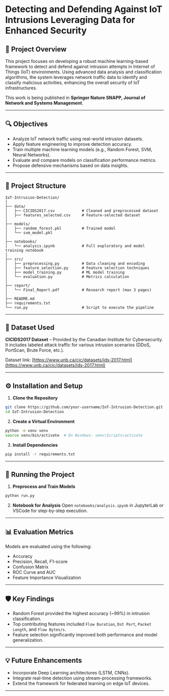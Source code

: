 # Detecting and Defending Against IoT Intrusions Leveraging Data for Enhanced Security

## 📌 Project Overview

This project focuses on developing a robust machine learning-based framework to detect and defend against intrusion attempts in Internet of Things (IoT) environments. Using advanced data analysis and classification algorithms, the system leverages network traffic data to identify and classify malicious activities, enhancing the overall security of IoT infrastructures.

This work is being published in **Springer Nature SNAPP, Journal of Network and Systems Management**.

---

## 🔍 Objectives

- Analyze IoT network traffic using real-world intrusion datasets.
- Apply feature engineering to improve detection accuracy.
- Train multiple machine learning models (e.g., Random Forest, SVM, Neural Networks).
- Evaluate and compare models on classification performance metrics.
- Propose defensive mechanisms based on data insights.

---

## 📁 Project Structure

```
IoT-Intrusion-Detection/
│
├── data/
│   ├── CICIDS2017.csv            # Cleaned and preprocessed dataset
│   ├── features_selected.csv     # Feature-selected dataset
│
├── models/
│   ├── random_forest.pkl         # Trained model
│   └── svm_model.pkl
│
├── notebooks/
│   └── analysis.ipynb            # Full exploratory and model training notebook
│
├── src/
│   ├── preprocessing.py          # Data cleaning and encoding
│   ├── feature_selection.py      # Feature selection techniques
│   ├── model_training.py         # ML model training
│   └── evaluation.py             # Metrics calculation
│
├── report/
│   └── Final_Report.pdf          # Research report (max 3 pages)
│
├── README.md
├── requirements.txt
└── run.py                        # Script to execute the pipeline
```

---

## 🧪 Dataset Used

**CICIDS2017 Dataset** – Provided by the Canadian Institute for Cybersecurity.  
It includes labeled attack traffic for various intrusion scenarios (DDoS, PortScan, Brute Force, etc.).

Dataset link: [https://www.unb.ca/cic/datasets/ids-2017.html](https://www.unb.ca/cic/datasets/ids-2017.html)

---

## ⚙️ Installation and Setup

1. **Clone the Repository**
```bash
git clone https://github.com/your-username/IoT-Intrusion-Detection.git
cd IoT-Intrusion-Detection
```

2. **Create a Virtual Environment**
```bash
python -m venv venv
source venv/bin/activate  # On Windows: venv\Scripts\activate
```

3. **Install Dependencies**
```bash
pip install -r requirements.txt
```

---

## 🚀 Running the Project

1. **Preprocess and Train Models**
```bash
python run.py
```

2. **Notebook for Analysis**
Open `notebooks/analysis.ipynb` in JupyterLab or VSCode for step-by-step execution.

---

## 📊 Evaluation Metrics

Models are evaluated using the following:
- Accuracy
- Precision, Recall, F1-score
- Confusion Matrix
- ROC Curve and AUC
- Feature Importance Visualization

---

## 🛡️ Key Findings

- Random Forest provided the highest accuracy (~99%) in intrusion classification.
- Top contributing features included `Flow Duration`, `Dst Port`, `Packet Length`, and `Flow Bytes/s`.
- Feature selection significantly improved both performance and model generalization.

---

## 💡 Future Enhancements

- Incorporate Deep Learning architectures (LSTM, CNNs).
- Integrate real-time detection using stream-processing frameworks.
- Extend the framework for federated learning on edge IoT devices.

---
